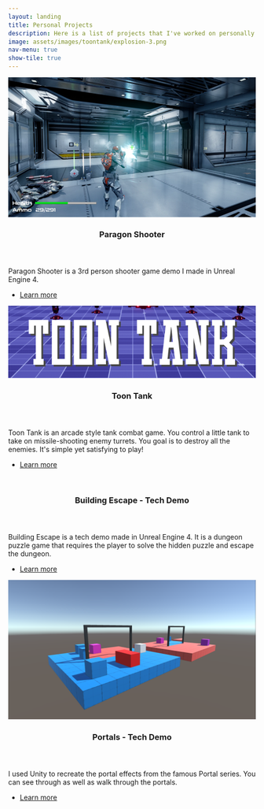 ```yaml
---
layout: landing
title: Personal Projects
description: Here is a list of projects that I've worked on personally.
image: assets/images/toontank/explosion-3.png
nav-menu: true
show-tile: true
---
```


<!-- Two -->
<section id="two" class="spotlights">
	<section>
		<a href="paragon-shooter.html" class="image">
			<img src="../assets/images/paragonshooter/paragonshooter-thumbnail.png" alt="" data-position="center center" />
		</a>
		<div class="content">
			<div class="inner">
				<header class="major">
					<h3>Paragon Shooter</h3>
				</header>
				<p>Paragon Shooter is a 3rd person shooter game demo I made in Unreal Engine 4. </p>
				<ul class="actions">
					<li><a href="paragon-shooter.html" class="button">Learn more</a></li>
				</ul>
			</div>
		</div>
	</section>
	<section>
		<a href="toon-tank.html" class="image">
			<img src="../assets/images/toontank/toontanktitle.png" alt="" data-position="center center" />
		</a>
		<div class="content">
			<div class="inner">
				<header class="major">
					<h3>Toon Tank</h3>
				</header>
				<p>Toon Tank is an arcade style tank combat game. You control a little tank to take on missile-shooting enemy turrets. You goal is to destroy all the enemies. It's simple yet satisfying to play!</p>
				<ul class="actions">
					<li><a href="toon-tank.html" class="button">Learn more</a></li>
				</ul>
			</div>
		</div>
	</section>
	<section>
		<a href="building_escape.html" class="image">
			<img src="../assets/images/buildingescape/room.png" alt="" data-position="center center" />
		</a>
		<div class="content">
			<div class="inner">
				<header class="major">
					<h3>Building Escape - Tech Demo</h3>
				</header>
				<p>Building Escape is a tech demo made in Unreal Engine 4. It is a dungeon puzzle game that requires the player to solve the hidden puzzle and escape the dungeon.</p>
				<ul class="actions">
					<li><a href="building_escape.html" class="button">Learn more</a></li>
				</ul>
			</div>
		</div>
	</section>
	<section>
		<a href="../2020/05/23/portals.html" class="image">
			<img src="../assets/images/portals/portals-view.png" alt="" />
		</a>
		<div class="content">
			<div class="inner">
				<header class="major">
					<h3>Portals - Tech Demo</h3>
				</header>
				<p>I used Unity to recreate the portal effects from the famous Portal series. You can see through as well as walk through the portals. </p>
				<ul class="actions">
					<li><a href="../2020/05/23/portals.html" class="button">Learn more</a></li>
				</ul>
			</div>
		</div>
	</section>
</section>

